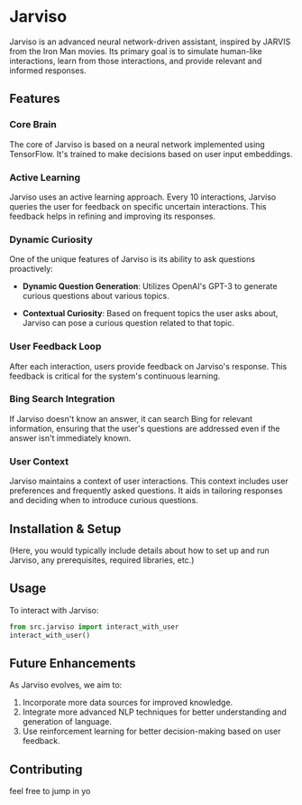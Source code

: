 # Jarviso

Jarviso is an advanced neural network-driven assistant, inspired by JARVIS from the Iron Man movies. Its primary goal is to simulate human-like interactions, learn from those interactions, and provide relevant and informed responses.

## Features

### Core Brain

The core of Jarviso is based on a neural network implemented using TensorFlow. It's trained to make decisions based on user input embeddings.

### Active Learning

Jarviso uses an active learning approach. Every 10 interactions, Jarviso queries the user for feedback on specific uncertain interactions. This feedback helps in refining and improving its responses.

### Dynamic Curiosity

One of the unique features of Jarviso is its ability to ask questions proactively:

- **Dynamic Question Generation**: Utilizes OpenAI's GPT-3 to generate curious questions about various topics.
  
- **Contextual Curiosity**: Based on frequent topics the user asks about, Jarviso can pose a curious question related to that topic.

### User Feedback Loop

After each interaction, users provide feedback on Jarviso's response. This feedback is critical for the system's continuous learning.

### Bing Search Integration

If Jarviso doesn't know an answer, it can search Bing for relevant information, ensuring that the user's questions are addressed even if the answer isn't immediately known.

### User Context

Jarviso maintains a context of user interactions. This context includes user preferences and frequently asked questions. It aids in tailoring responses and deciding when to introduce curious questions.

## Installation & Setup

(Here, you would typically include details about how to set up and run Jarviso, any prerequisites, required libraries, etc.)

## Usage

To interact with Jarviso:

```python
from src.jarviso import interact_with_user
interact_with_user()
```

## Future Enhancements

As Jarviso evolves, we aim to:

1. Incorporate more data sources for improved knowledge.
2. Integrate more advanced NLP techniques for better understanding and generation of language.
3. Use reinforcement learning for better decision-making based on user feedback.

## Contributing

feel free to jump in yo
